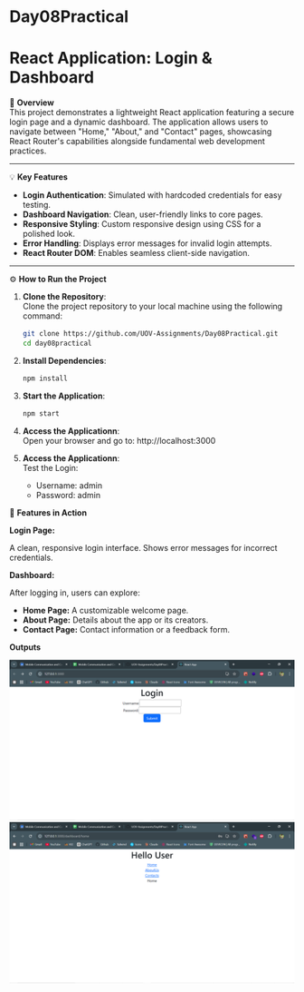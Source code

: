 # Day08Practical

# React Application: Login & Dashboard

🌟 **Overview**  
This project demonstrates a lightweight React application featuring a secure login page and a dynamic dashboard. The application allows users to navigate between "Home," "About," and "Contact" pages, showcasing React Router's capabilities alongside fundamental web development practices.

---

💡 **Key Features**

- **Login Authentication**: Simulated with hardcoded credentials for easy testing.
- **Dashboard Navigation**: Clean, user-friendly links to core pages.
- **Responsive Styling**: Custom responsive design using CSS for a polished look.
- **Error Handling**: Displays error messages for invalid login attempts.
- **React Router DOM**: Enables seamless client-side navigation.

---

⚙️ **How to Run the Project**

1. **Clone the Repository**:  
   Clone the project repository to your local machine using the following command:

   ```bash
   git clone https://github.com/UOV-Assignments/Day08Practical.git
   cd day08practical

   ```

2. **Install Dependencies**:

   ```bash
   npm install

   ```

3. **Start the Application**:

   ```bash
   npm start

   ```

4. **Access the Applicationn**:  
   Open your browser and go to: http://localhost:3000

5. **Access the Applicationn**:  
   Test the Login:
   - Username: admin
   - Password: admin

🎯 **Features in Action**

**Login Page:**

A clean, responsive login interface.
Shows error messages for incorrect credentials.

**Dashboard:**

After logging in, users can explore:

- **Home Page:** A customizable welcome page.
- **About Page:** Details about the app or its creators.
- **Contact Page:** Contact information or a feedback form.

**Outputs**

![Login Page](day08practical/src/outputs/1.png)
![Login Page](day08practical/src/outputs/2.png)
